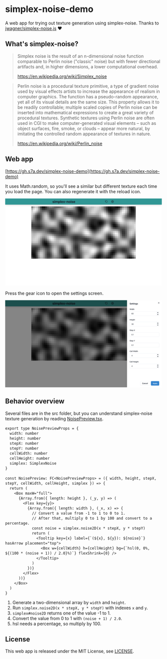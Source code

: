 # simplex-noise-demo

A web app for trying out texture generation using simplex-noise.
Thanks to [jwagner/simplex-noise.js](https://github.com/jwagner/simplex-noise.js) ❤️

## What's simplex-noise?

> Simplex noise is the result of an n-dimensional noise function comparable to Perlin noise ("classic" noise) but with fewer directional artifacts and, in higher dimensions, a lower computational overhead.
>
> https://en.wikipedia.org/wiki/Simplex_noise

> Perlin noise is a procedural texture primitive, a type of gradient noise used by visual effects artists to increase the appearance of realism in computer graphics. The function has a pseudo-random appearance, yet all of its visual details are the same size. This property allows it to be readily controllable; multiple scaled copies of Perlin noise can be inserted into mathematical expressions to create a great variety of procedural textures. Synthetic textures using Perlin noise are often used in CGI to make computer-generated visual elements – such as object surfaces, fire, smoke, or clouds – appear more natural, by imitating the controlled random appearance of textures in nature.
> 
> https://en.wikipedia.org/wiki/Perlin_noise

## Web app

[https://gh.s7a.dev/simplex-noise-demo](https://gh.s7a.dev/simplex-noise-demo)

It uses Math.random, so you'll see a similar but different texture each time you load the page.
You can also regenerate it with the reload icon.

![](readme-assets/preview.png)

Press the gear icon to open the settings screen.

![](readme-assets/settings.png)

## Behavior overview

Several files are in the src folder, but you can understand simplex-noise texture generation by reading [NoisePreview.tsx](src/components/NoisePreview.tsx).

```tsx
export type NoisePreviewProps = {
  width: number
  height: number
  stepX: number
  stepY: number
  cellWidth: number
  cellHeight: number
  simplex: SimplexNoise
}

const NoisePreview: FC<NoisePreviewProps> = ({ width, height, stepX, stepY, cellWidth, cellHeight, simplex }) => {
  return (
    <Box maxW="full">
      {Array.from({ length: height }, (_y, y) => (
        <Flex key={y}>
          {Array.from({ length: width }, (_x, x) => {
            // Convert a value from -1 to 1 to 0 to 1.
            // After that, multiply 0 to 1 by 100 and convert to a percentage.
            const noise = simplex.noise2D(x * stepX, y * stepY)
            return (
              <Tooltip key={x} label={`(${x}, ${y}): ${noise}`} hasArrow placement="top">
                <Box w={cellWidth} h={cellHeight} bg={`hsl(0, 0%, ${(100 * (noise + 1)) / 2.0}%)`} flexShrink={0} />
              </Tooltip>
            )
          })}
        </Flex>
      ))}
    </Box>
  )
}
```

1. Generate a two-dimensional array by `width` and `height`.
2. Run `simplex.noise2D(x * stepX, y * stepY)` with indexes `x` and `y`.
3. `simplex#noise2D` returns one of the value -1 to 1.
4. Convert the value from 0 to 1 with `(noise + 1) / 2.0`.
5. hsl needs a percentage, so multiply by 100.

## License

This web app is released under the MIT License, see [LICENSE](LICENSE).
